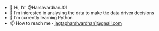 - 👋 Hi, I’m @HarshvardhanJ01
- 👀 I’m interested in analysing the data to make the data driven decisions
- 🌱 I’m currently learning Python
- 📫 How to reach me - jagtapharshvardhan1@gmail.com 

